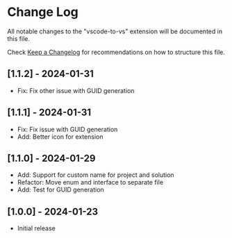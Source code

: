 # Change Log

All notable changes to the "vscode-to-vs" extension will be documented in this file.

Check [Keep a Changelog](http://keepachangelog.com/) for recommendations on how to structure this file.

## [1.1.2] - 2024-01-31
- Fix: Fix other issue with GUID generation

## [1.1.1] - 2024-01-31
- Fix: Fix issue with GUID generation
- Add: Better icon for extension

## [1.1.0] - 2024-01-29
- Add: Support for custom name for project and solution
- Refactor: Move enum and interface to separate file
- Add: Test for GUID generation


## [1.0.0] - 2024-01-23
- Initial release